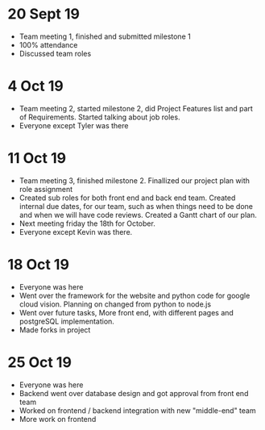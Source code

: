 # 20 Sept 19
- Team meeting 1, finished and submitted milestone 1
- 100% attendance
- Discussed team roles
# 4 Oct 19
- Team meeting 2, started milestone 2, did Project Features list and part of Requirements. Started talking about job roles.
- Everyone except Tyler was there
# 11 Oct 19
- Team meeting 3, finished milestone 2. Finallized our project plan with role assignment
- Created sub roles for both front end and back end team. Created internal due dates, for our team, such as when things need to be done and when we will have code reviews. Created a Gantt chart of our plan.
- Next meeting friday the 18th for October.
- Everyone except Kevin was there.
# 18 Oct 19
- Everyone was here
- Went over the framework for the website and python code for google cloud vision. Planning on changed from python to node.js
- Went over future tasks, More front end, with different pages and postgreSQL implementation.
- Made forks in project
# 25 Oct 19
- Everyone was here
- Backend went over database design and got approval from front end team
- Worked on frontend / backend integration with new "middle-end" team
- More work on frontend
